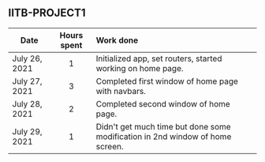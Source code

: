 ## IITB-PROJECT1

| Date          | Hours spent | Work done                                                   |
| ------------- | :---------: | :---------------------------------------------------------- |
| July 26, 2021 |      1      | Initialized app, set routers, started working on home page. | 
| July 27, 2021 |      3      | Completed first window of home page with navbars. | 
| July 28, 2021 |      2      | Completed second window of home page. | 
| July 29, 2021 |      1      | Didn't get much time but done some modification in 2nd window of home screen.| 
